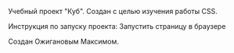 Учебный проект "Куб".
Cоздан с целью изучения работы CSS.

Инструкция по запуску проекта:
Запустить страницу в браузере

Создан Ожигановым Максимом.